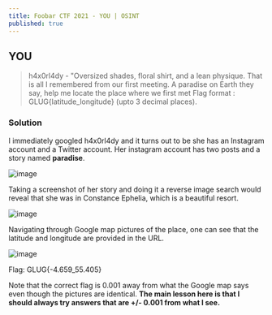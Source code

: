 ```yaml
---
title: Foobar CTF 2021 - YOU | OSINT
published: true
---
```


## [](#header-2)YOU

> h4x0rl4dy - "Oversized shades, floral shirt, and a lean physique. That is all I remembered from our first meeting. A paradise on Earth they say, help me locate the place where we first met
Flag format : GLUG{latitude_longitude} (upto 3 decimal places).


### [](#header-3)Solution
I immediately googled h4x0rl4dy and it turns out to be she has an Instagram account and a Twitter account. 
Her instagram account has two posts and a story named **paradise**.

![image](https://user-images.githubusercontent.com/81070073/113341987-c2005d00-92e2-11eb-9907-9e08f37f532a.png)

Taking a screenshot of her story and doing it a reverse image search would reveal that she was in Constance Ephelia, which is a beautiful resort.

![image](https://user-images.githubusercontent.com/81070073/113342142-f7a54600-92e2-11eb-9865-8b149d5ef1e3.png)

Navigating through Google map pictures of the place, one can see that the latitude and longitude are provided in the URL.

![image](https://user-images.githubusercontent.com/81070073/113342519-74382480-92e3-11eb-81c9-74c13d08a437.png)

Flag: GLUG{-4.659_55.405}

Note that the correct flag is 0.001 away from what the Google map says even though the pictures are identical. 
**The main lesson here is that I should always try answers that are +/- 0.001 from what I see.**
